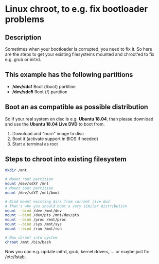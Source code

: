 # Linux chroot, to e.g. fix bootloader problems

## Description

Sometimes when your bootloader is corrupted, you need to fix it. So here are the steps to get your existing filesystems mounted and chroot'ed to fix e.g. grub or initrd.

## This example has the following partitions

- **/dev/sdc1** Boot (/boot) partition
- **/dev/sdc5** Root (/) partition

## Boot an as compatible as possible distribution

So if your real system on disc is e.g. **Ubuntu 18.04**, than please download and use the **Ubuntu 18.04 Live DVD** to boot from.

1) Download and "burn" image to disc
2) Boot it (activate support in BIOS if needed)
3) Start a terminal as root

## Steps to chroot into existing filesystem

```bash
mkdir /mnt

# Mount root partition
mount /dev/sdXY /mnt
# Mount boot partition
mount /dev/sdYZ /mnt/boot

# Bind mount existing dirs from current live dvd
# That's why you should boot a very similar distribution
mount --bind /dev /mnt/dev
mount --bind /dev/pts /mnt/dev/pts
mount --bind /proc /mnt/proc
mount --bind /sys /mnt/sys
mount --bind /run /mnt/run

# Now chroot into system
chroot /mnt /bin/bash
```

Now you can e.g. update initrd, grub, kernel drivers, ... or maybe just fix /etc/fstab.
